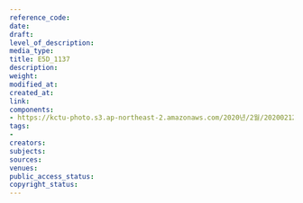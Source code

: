 ```yaml
---
reference_code: 
date: 
draft: 
level_of_description: 
media_type: 
title: E5D_1137
description: 
weight: 
modified_at: 
created_at: 
link: 
components:
- https://kctu-photo.s3.ap-northeast-2.amazonaws.com/2020년/2월/20200212_영남대의료원+고공농성+해단집회/E5D_1137.jpg
tags:
- 
creators: 
subjects: 
sources: 
venues: 
public_access_status: 
copyright_status: 
---
```

